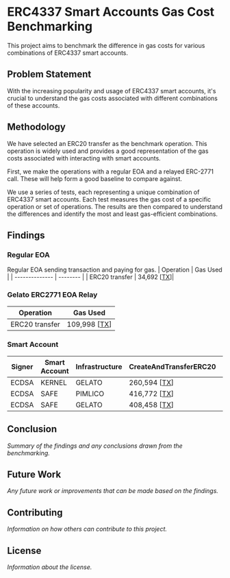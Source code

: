 # ERC4337 Smart Accounts Gas Cost Benchmarking

This project aims to benchmark the difference in gas costs for various combinations of ERC4337 smart accounts.

## Problem Statement

With the increasing popularity and usage of ERC4337 smart accounts, it's crucial to understand the gas costs associated with different combinations of these accounts.

## Methodology

We have selected an ERC20 transfer as the benchmark operation. This operation is widely used and provides a good representation of the gas costs associated with interacting with smart accounts.

First, we make the operations with a regular EOA and a relayed ERC-2771 call. These will help form a good baseline to compare against.

We use a series of tests, each representing a unique combination of ERC4337 smart accounts. Each test measures the gas cost of a specific operation or set of operations. The results are then compared to understand the differences and identify the most and least gas-efficient combinations.

## Findings

### Regular EOA

Regular EOA sending transaction and paying for gas.
| Operation | Gas Used |
| -------------- | -------- |
| ERC20 transfer | 34,692 [[TX](https://sepolia.etherscan.io/tx/0x8ca44e0b209eebceeed0714a5cb4474897d290f4530c3d80943f0d9eaa425369)]|

### Gelato ERC2771 EOA Relay

| Operation      | Gas Used |
| -------------- | -------- |
| ERC20 transfer | 109,998  [[TX](https://sepolia.etherscan.io/tx/0xf05bb1dc256256e427751cb108d17cb1b9b83432949ea6c385771cf99e490aee)] |

### Smart Account

| Signer | Smart Account | Infrastructure | CreateAndTransferERC20                                                                                             | TransferERC20                                                                                                      |
| ------ | ------------- | -------------- | ------------------------------------------------------------------------------------------------------------------ | ------------------------------------------------------------------------------------------------------------------ |
| ECDSA  | KERNEL        | GELATO         | 260,594 [[TX](https://sepolia.etherscan.io/tx/0x74a4f858b1d5107296d761552968619e1e1813a40ac1c5df7f9059a0ccd1b892)] | 102,685 [[TX](https://sepolia.etherscan.io/tx/0x668ff735a7d076e7b22ee66a9756657a60661ad1d1dbffc52aba3db307780076)] |
| ECDSA  | SAFE          | PIMLICO        | 416,772 [[TX](https://sepolia.etherscan.io/tx/0x09ee20395b3195f2a96e703ce015043e2a148ee96498523a7c2d61c0765b9b29)] | 124,081 [[TX](https://sepolia.etherscan.io/tx/0x4de9d5c1b357d774668bb0a095932bbf1909416eaec26e8e70d48b0678b48323)] |
| ECDSA  | SAFE          | GELATO         | 408,458 [[TX](https://sepolia.etherscan.io/tx/0x96c9e3a1916b9eccb3c84f6470fb0956b099310b7c64de26ec76f87c141c0fa5)] |          113,597 [[TX](https://sepolia.etherscan.io/tx/0x5e9622ceb3d66b266bd8b2ec9c07e8b925ff56c07b89aae3612c491b0ab43ffc)]                                                                                                          |

## Conclusion

_Summary of the findings and any conclusions drawn from the benchmarking._

## Future Work

_Any future work or improvements that can be made based on the findings._

## Contributing

_Information on how others can contribute to this project._

## License

_Information about the license._
